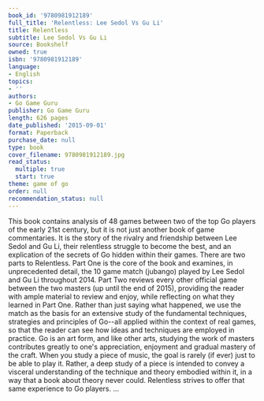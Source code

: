 ```yaml
---
book_id: '9780981912189'
full_title: 'Relentless: Lee Sedol Vs Gu Li'
title: Relentless
subtitle: Lee Sedol Vs Gu Li
source: Bookshelf
owned: true
isbn: '9780981912189'
language:
- English
topics:
- ''
authors:
- Go Game Guru
publisher: Go Game Guru
length: 626 pages
date_published: '2015-09-01'
format: Paperback
purchase_date: null
type: book
cover_filename: 9780981912189.jpg
read_status:
  multiple: true
  start: true
theme: game of go
order: null
recommendation_status: null
---
```

This book contains analysis of 48 games between two of the top Go players of the early 21st century, but it is not just another book of game commentaries. It is the story of the rivalry and friendship between Lee Sedol and Gu Li, their relentless struggle to become the best, and an explication of the secrets of Go hidden within their games. There are two parts to Relentless. Part One is the core of the book and examines, in unprecedented detail, the 10 game match (jubango) played by Lee Sedol and Gu Li throughout 2014. Part Two reviews every other official game between the two masters (up until the end of 2015), providing the reader with ample material to review and enjoy, while reflecting on what they learned in Part One. Rather than just saying what happened, we use the match as the basis for an extensive study of the fundamental techniques, strategies and principles of Go--all applied within the context of real games, so that the reader can see how ideas and techniques are employed in practice. Go is an art form, and like other arts, studying the work of masters contributes greatly to one's appreciation, enjoyment and gradual mastery of the craft. When you study a piece of music, the goal is rarely (if ever) just to be able to play it. Rather, a deep study of a piece is intended to convey a visceral understanding of the technique and theory embodied within it, in a way that a book about theory never could. Relentless strives to offer that same experience to Go players. ...

